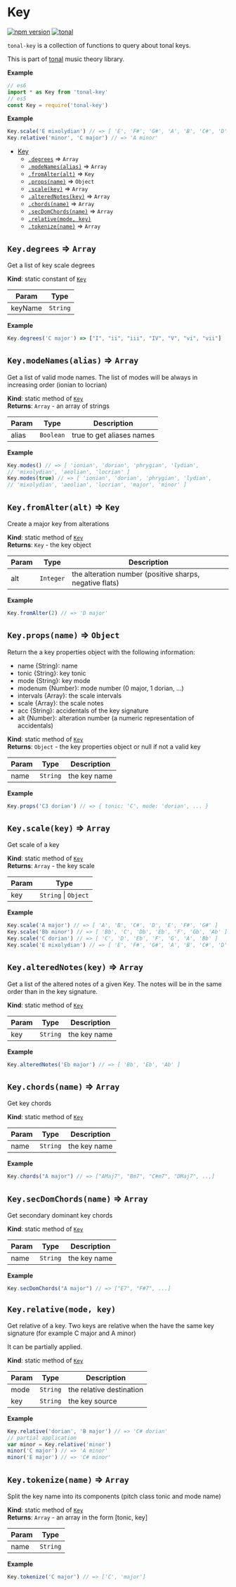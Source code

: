 <a name="module_Key"></a>

# Key
[![npm version](https://img.shields.io/npm/v/tonal-Key.svg?style=flat-square)](https://www.npmjs.com/package/tonal-key)
[![tonal](https://img.shields.io/badge/tonal-key-yellow.svg?style=flat-square)](https://www.npmjs.com/browse/keyword/tonal)

`tonal-key` is a collection of functions to query about tonal keys.

This is part of [tonal](https://www.npmjs.com/package/tonal) music theory library.

**Example**  
```js
// es6
import * as Key from 'tonal-key'
// es5
const Key = require('tonal-key')
```
**Example**  
```js
Key.scale('E mixolydian') // => [ 'E', 'F#', 'G#', 'A', 'B', 'C#', 'D' ]
Key.relative('minor', 'C major') // => 'A minor'
```

* [Key](#module_Key)
    * [`.degrees`](#module_Key.degrees) ⇒ <code>Array</code>
    * [`.modeNames(alias)`](#module_Key.modeNames) ⇒ <code>Array</code>
    * [`.fromAlter(alt)`](#module_Key.fromAlter) ⇒ <code>Key</code>
    * [`.props(name)`](#module_Key.props) ⇒ <code>Object</code>
    * [`.scale(key)`](#module_Key.scale) ⇒ <code>Array</code>
    * [`.alteredNotes(key)`](#module_Key.alteredNotes) ⇒ <code>Array</code>
    * [`.chords(name)`](#module_Key.chords) ⇒ <code>Array</code>
    * [`.secDomChords(name)`](#module_Key.secDomChords) ⇒ <code>Array</code>
    * [`.relative(mode, key)`](#module_Key.relative)
    * [`.tokenize(name)`](#module_Key.tokenize) ⇒ <code>Array</code>

<a name="module_Key.degrees"></a>

## `Key.degrees` ⇒ <code>Array</code>
Get a list of key scale degrees

**Kind**: static constant of [<code>Key</code>](#module_Key)  

| Param | Type |
| --- | --- |
| keyName | <code>String</code> | 

**Example**  
```js
Key.degrees('C major') => ["I", "ii", "iii", "IV", "V", "vi", "vii"]
```
<a name="module_Key.modeNames"></a>

## `Key.modeNames(alias)` ⇒ <code>Array</code>
Get a list of valid mode names. The list of modes will be always in
increasing order (ionian to locrian)

**Kind**: static method of [<code>Key</code>](#module_Key)  
**Returns**: <code>Array</code> - an array of strings  

| Param | Type | Description |
| --- | --- | --- |
| alias | <code>Boolean</code> | true to get aliases names |

**Example**  
```js
Key.modes() // => [ 'ionian', 'dorian', 'phrygian', 'lydian',
// 'mixolydian', 'aeolian', 'locrian' ]
Key.modes(true) // => [ 'ionian', 'dorian', 'phrygian', 'lydian',
// 'mixolydian', 'aeolian', 'locrian', 'major', 'minor' ]
```
<a name="module_Key.fromAlter"></a>

## `Key.fromAlter(alt)` ⇒ <code>Key</code>
Create a major key from alterations

**Kind**: static method of [<code>Key</code>](#module_Key)  
**Returns**: <code>Key</code> - the key object  

| Param | Type | Description |
| --- | --- | --- |
| alt | <code>Integer</code> | the alteration number (positive sharps, negative flats) |

**Example**  
```js
Key.fromAlter(2) // => 'D major'
```
<a name="module_Key.props"></a>

## `Key.props(name)` ⇒ <code>Object</code>
Return the a key properties object with the following information:

- name {String}: name
- tonic {String}: key tonic
- mode {String}: key mode
- modenum {Number}: mode number (0 major, 1 dorian, ...)
- intervals {Array}: the scale intervals
- scale {Array}: the scale notes
- acc {String}: accidentals of the key signature
- alt {Number}: alteration number (a numeric representation of accidentals)

**Kind**: static method of [<code>Key</code>](#module_Key)  
**Returns**: <code>Object</code> - the key properties object or null if not a valid key  

| Param | Type | Description |
| --- | --- | --- |
| name | <code>String</code> | the key name |

**Example**  
```js
Key.props('C3 dorian') // => { tonic: 'C', mode: 'dorian', ... }
```
<a name="module_Key.scale"></a>

## `Key.scale(key)` ⇒ <code>Array</code>
Get scale of a key

**Kind**: static method of [<code>Key</code>](#module_Key)  
**Returns**: <code>Array</code> - the key scale  

| Param | Type |
| --- | --- |
| key | <code>String</code> \| <code>Object</code> | 

**Example**  
```js
Key.scale('A major') // => [ 'A', 'B', 'C#', 'D', 'E', 'F#', 'G#' ]
Key.scale('Bb minor') // => [ 'Bb', 'C', 'Db', 'Eb', 'F', 'Gb', 'Ab' ]
Key.scale('C dorian') // => [ 'C', 'D', 'Eb', 'F', 'G', 'A', 'Bb' ]
Key.scale('E mixolydian') // => [ 'E', 'F#', 'G#', 'A', 'B', 'C#', 'D' ]
```
<a name="module_Key.alteredNotes"></a>

## `Key.alteredNotes(key)` ⇒ <code>Array</code>
Get a list of the altered notes of a given Key. The notes will be in
the same order than in the key signature.

**Kind**: static method of [<code>Key</code>](#module_Key)  

| Param | Type | Description |
| --- | --- | --- |
| key | <code>String</code> | the key name |

**Example**  
```js
Key.alteredNotes('Eb major') // => [ 'Bb', 'Eb', 'Ab' ]
```
<a name="module_Key.chords"></a>

## `Key.chords(name)` ⇒ <code>Array</code>
Get key chords

**Kind**: static method of [<code>Key</code>](#module_Key)  

| Param | Type | Description |
| --- | --- | --- |
| name | <code>String</code> | the key name |

**Example**  
```js
Key.chords("A major") // => ["AMaj7", "Bm7", "C#m7", "DMaj7", ..,]
```
<a name="module_Key.secDomChords"></a>

## `Key.secDomChords(name)` ⇒ <code>Array</code>
Get secondary dominant key chords

**Kind**: static method of [<code>Key</code>](#module_Key)  

| Param | Type | Description |
| --- | --- | --- |
| name | <code>String</code> | the key name |

**Example**  
```js
Key.secDomChords("A major") // => ["E7", "F#7", ...]
```
<a name="module_Key.relative"></a>

## `Key.relative(mode, key)`
Get relative of a key. Two keys are relative when the have the same
key signature (for example C major and A minor)

It can be partially applied.

**Kind**: static method of [<code>Key</code>](#module_Key)  

| Param | Type | Description |
| --- | --- | --- |
| mode | <code>String</code> | the relative destination |
| key | <code>String</code> | the key source |

**Example**  
```js
Key.relative('dorian', 'B major') // => 'C# dorian'
// partial application
var minor = Key.relative('minor')
minor('C major') // => 'A minor'
minor('E major') // => 'C# minor'
```
<a name="module_Key.tokenize"></a>

## `Key.tokenize(name)` ⇒ <code>Array</code>
Split the key name into its components (pitch class tonic and mode name)

**Kind**: static method of [<code>Key</code>](#module_Key)  
**Returns**: <code>Array</code> - an array in the form [tonic, key]  

| Param | Type |
| --- | --- |
| name | <code>String</code> | 

**Example**  
```js
Key.tokenize('C major') // => ['C', 'major']
```
